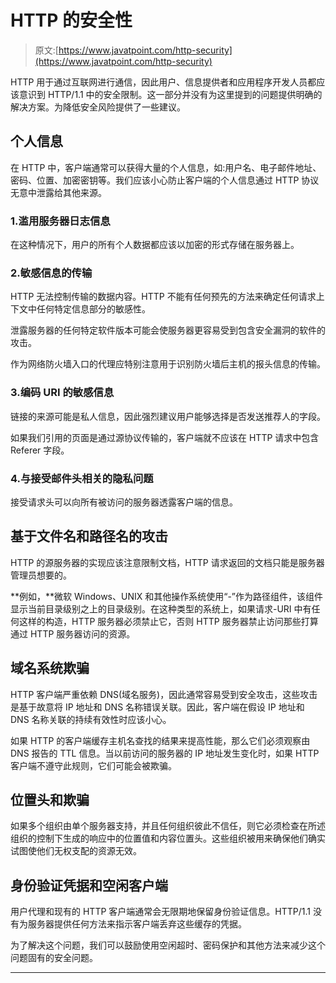 # HTTP 的安全性

> 原文:[https://www.javatpoint.com/http-security](https://www.javatpoint.com/http-security)

HTTP 用于通过互联网进行通信，因此用户、信息提供者和应用程序开发人员都应该意识到 HTTP/1.1 中的安全限制。这一部分并没有为这里提到的问题提供明确的解决方案。为降低安全风险提供了一些建议。

## 个人信息

在 HTTP 中，客户端通常可以获得大量的个人信息，如:用户名、电子邮件地址、密码、位置、加密密钥等。我们应该小心防止客户端的个人信息通过 HTTP 协议无意中泄露给其他来源。

### 1.滥用服务器日志信息

在这种情况下，用户的所有个人数据都应该以加密的形式存储在服务器上。

### 2.敏感信息的传输

HTTP 无法控制传输的数据内容。HTTP 不能有任何预先的方法来确定任何请求上下文中任何特定信息部分的敏感性。

泄露服务器的任何特定软件版本可能会使服务器更容易受到包含安全漏洞的软件的攻击。

作为网络防火墙入口的代理应特别注意用于识别防火墙后主机的报头信息的传输。

### 3.编码 URI 的敏感信息

链接的来源可能是私人信息，因此强烈建议用户能够选择是否发送推荐人的字段。

如果我们引用的页面是通过源协议传输的，客户端就不应该在 HTTP 请求中包含 Referer 字段。

### 4.与接受邮件头相关的隐私问题

接受请求头可以向所有被访问的服务器透露客户端的信息。

## 基于文件名和路径名的攻击

HTTP 的源服务器的实现应该注意限制文档，HTTP 请求返回的文档只能是服务器管理员想要的。

**例如，**微软 Windows、UNIX 和其他操作系统使用“-”作为路径组件，该组件显示当前目录级别之上的目录级别。在这种类型的系统上，如果请求-URI 中有任何这样的构造，HTTP 服务器必须禁止它，否则 HTTP 服务器禁止访问那些打算通过 HTTP 服务器访问的资源。

## 域名系统欺骗

HTTP 客户端严重依赖 DNS(域名服务)，因此通常容易受到安全攻击，这些攻击是基于故意将 IP 地址和 DNS 名称错误关联。因此，客户端在假设 IP 地址和 DNS 名称关联的持续有效性时应该小心。

如果 HTTP 的客户端缓存主机名查找的结果来提高性能，那么它们必须观察由 DNS 报告的 TTL 信息。当以前访问的服务器的 IP 地址发生变化时，如果 HTTP 客户端不遵守此规则，它们可能会被欺骗。

## 位置头和欺骗

如果多个组织由单个服务器支持，并且任何组织彼此不信任，则它必须检查在所述组织的控制下生成的响应中的位置值和内容位置头。这些组织被用来确保他们确实试图使他们无权支配的资源无效。

## 身份验证凭据和空闲客户端

用户代理和现有的 HTTP 客户端通常会无限期地保留身份验证信息。HTTP/1.1 没有为服务器提供任何方法来指示客户端丢弃这些缓存的凭据。

为了解决这个问题，我们可以鼓励使用空闲超时、密码保护和其他方法来减少这个问题固有的安全问题。

* * *
